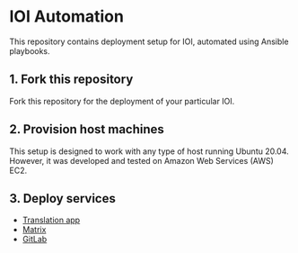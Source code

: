 # IOI Automation

This repository contains deployment setup for IOI, automated using Ansible playbooks.

## 1. Fork this repository

Fork this repository for the deployment of your particular IOI.

## 2. Provision host machines

This setup is designed to work with any type of host running Ubuntu 20.04. However, it was developed and tested on Amazon Web Services (AWS) EC2.

## 3. Deploy services

- [Translation app](translation/README.md)
- [Matrix](matrix/README.md)
- [GitLab](gitlab/README.md)
